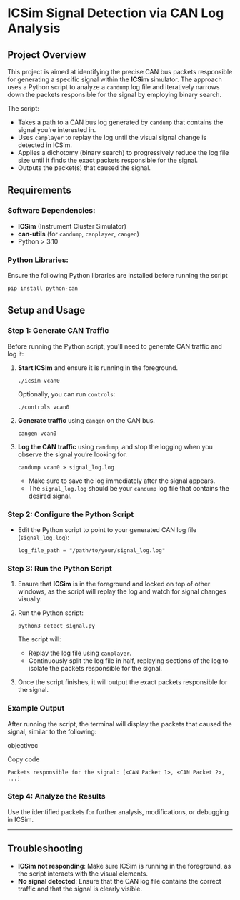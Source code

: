 # ICSim Signal Detection via CAN Log Analysis

## Project Overview

This project is aimed at identifying the precise CAN bus packets responsible for generating a specific signal within the **ICSim** simulator. The approach uses a Python script to analyze a `candump` log file and iteratively narrows down the packets responsible for the signal by employing binary search.

The script:

-   Takes a path to a CAN bus log generated by `candump` that contains the signal you're interested in.
-   Uses `canplayer` to replay the log until the visual signal change is detected in ICSim.
-   Applies a dichotomy (binary search) to progressively reduce the log file size until it finds the exact packets responsible for the signal.
-   Outputs the packet(s) that caused the signal.

## Requirements

### Software Dependencies:

-   **ICSim** (Instrument Cluster Simulator)
-   **can-utils** (for `candump`, `canplayer`, `cangen`)
-   Python > 3.10 

### Python Libraries:

Ensure the following Python libraries are installed before running the script

`pip install python-can` 

## Setup and Usage

### Step 1: Generate CAN Traffic

Before running the Python script, you'll need to generate CAN traffic and log it:

1.  **Start ICSim** and ensure it is running in the foreground.
    
    `./icsim vcan0` 
    
    Optionally, you can run `controls`:
    
    `./controls vcan0` 
    
2.  **Generate traffic** using `cangen` on the CAN bus.
    
    `cangen vcan0` 
    
3.  **Log the CAN traffic** using `candump`, and stop the logging when you observe the signal you’re looking for.
    
    `candump vcan0 > signal_log.log` 
    
    -   Make sure to save the log immediately after the signal appears.
    -   The `signal_log.log` should be your `candump` log file that contains the desired signal.

### Step 2: Configure the Python Script

-   Edit the Python script to point to your generated CAN log file (`signal_log.log`):
    
    `log_file_path = "/path/to/your/signal_log.log"` 
    

### Step 3: Run the Python Script

1.  Ensure that **ICSim** is in the foreground and locked on top of other windows, as the script will replay the log and watch for signal changes visually.
    
2.  Run the Python script:
    
    `python3 detect_signal.py` 
    
    The script will:
    
    -   Replay the log file using `canplayer`.
    -   Continuously split the log file in half, replaying sections of the log to isolate the packets responsible for the signal.
3.  Once the script finishes, it will output the exact packets responsible for the signal.
    

### Example Output

After running the script, the terminal will display the packets that caused the signal, similar to the following:

objectivec

Copy code

`Packets responsible for the signal:
[<CAN Packet 1>, <CAN Packet 2>, ...]` 

### Step 4: Analyze the Results

Use the identified packets for further analysis, modifications, or debugging in ICSim.

----------

## Troubleshooting

-   **ICSim not responding**: Make sure ICSim is running in the foreground, as the script interacts with the visual elements.
-   **No signal detected**: Ensure that the CAN log file contains the correct traffic and that the signal is clearly visible.
